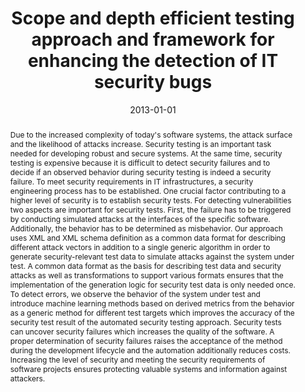 ---
abstract: Due to the increased complexity of today's software systems, the attack
  surface and the likelihood of attacks increase. Security testing is an important
  task needed for developing robust and secure systems. At the same time, security
  testing is expensive because it is difficult to detect security failures and to
  decide if an observed behavior during security testing is indeed a security failure.
  To meet security requirements in IT infrastructures, a security engineering process
  has to be established. One crucial factor contributing to a higher level of security
  is to establish security tests. For detecting vulnerabilities two aspects are important
  for security tests. First, the failure has to be triggered by conducting simulated
  attacks at the interfaces of the specific software. Additionally, the behavior has
  to be determined as misbehavior. Our approach uses XML and XML schema definition
  as a common data format for describing different attack vectors in addition to a
  single generic algorithm in order to generate security-relevant test data to simulate
  attacks against the system under test. A common data format as the basis for describing
  test data and security attacks as well as transformations to support various formats
  ensures that the implementation of the generation logic for security test data is
  only needed once. To detect errors, we observe the behavior of the system under
  test and introduce machine learning methods based on derived metrics from the behavior
  as a generic method for different test targets which improves the accuracy of the
  security test result of the automated security testing approach. Security tests
  can uncover security failures which increases the quality of the software. A proper
  determination of security failures raises the acceptance of the method during the
  development lifecycle and the automation additionally reduces costs. Increasing
  the level of security and meeting the security requirements of software projects
  ensures protecting valuable systems and information against attackers.
authors:
- Christian Schanes
date: '2013-01-01'
featured: false
publication_types:
- '7'
publishDate: '2013-01-01'
title: Scope and depth efficient testing approach and framework for enhancing the
  detection of IT security bugs
url_pdf: ''
---